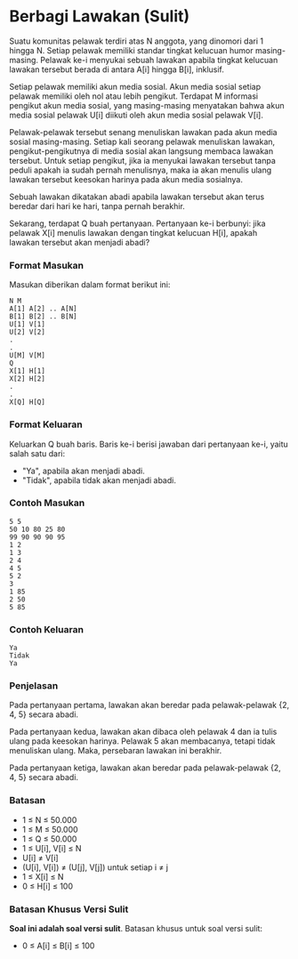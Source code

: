 # Berbagi Lawakan (Sulit)

Suatu komunitas pelawak terdiri atas N anggota, yang dinomori dari 1 hingga N. Setiap pelawak memiliki standar tingkat kelucuan humor masing-masing. Pelawak ke-i menyukai sebuah lawakan apabila tingkat kelucuan lawakan tersebut berada di antara A[i] hingga B[i], inklusif.

Setiap pelawak memiliki akun media sosial. Akun media sosial setiap pelawak memiliki oleh nol atau lebih pengikut. Terdapat M informasi pengikut akun media sosial, yang masing-masing menyatakan bahwa akun media sosial pelawak U[i] diikuti oleh akun media sosial pelawak V[i].

Pelawak-pelawak tersebut senang menuliskan lawakan pada akun media sosial masing-masing. Setiap kali seorang pelawak menuliskan lawakan, pengikut-pengikutnya di media sosial akan langsung membaca lawakan tersebut. Untuk setiap pengikut, jika ia menyukai lawakan tersebut tanpa peduli apakah ia sudah pernah menulisnya, maka ia akan menulis ulang lawakan tersebut keesokan harinya pada akun media sosialnya.

Sebuah lawakan dikatakan abadi apabila lawakan tersebut akan terus beredar dari hari ke hari, tanpa pernah berakhir.

Sekarang, terdapat Q buah pertanyaan. Pertanyaan ke-i berbunyi: jika pelawak X[i] menulis lawakan dengan tingkat kelucuan H[i], apakah lawakan tersebut akan menjadi abadi?

### Format Masukan

Masukan diberikan dalam format berikut ini:

```
N M
A[1] A[2] .. A[N]
B[1] B[2] .. B[N]
U[1] V[1]
U[2] V[2]
.
.
U[M] V[M]
Q
X[1] H[1]
X[2] H[2]
.
.
X[Q] H[Q]
```

### Format Keluaran

Keluarkan Q buah baris. Baris ke-i berisi jawaban dari pertanyaan ke-i, yaitu salah satu dari:

- "Ya", apabila akan menjadi abadi.
- "Tidak", apabila tidak akan menjadi abadi.

### Contoh Masukan

```
5 5
50 10 80 25 80
99 90 90 90 95
1 2
1 3
2 4
4 5
5 2
3
1 85
2 50
5 85
```

### Contoh Keluaran

```
Ya
Tidak
Ya
```

### Penjelasan

Pada pertanyaan pertama, lawakan akan beredar pada pelawak-pelawak {2, 4, 5} secara abadi.

Pada pertanyaan kedua, lawakan akan dibaca oleh pelawak 4 dan ia tulis ulang pada keesokan harinya. Pelawak 5 akan membacanya, tetapi tidak menuliskan ulang. Maka, persebaran lawakan ini berakhir.

Pada pertanyaan ketiga, lawakan akan beredar pada pelawak-pelawak {2, 4, 5} secara abadi.

### Batasan

- 1 ≤ N ≤ 50.000
- 1 ≤ M ≤ 50.000
- 1 ≤ Q ≤ 50.000
- 1 ≤ U[i], V[i] ≤ N
- U[i] ≠ V[i]
- (U[i], V[i]) ≠ (U[j], V[j]) untuk setiap i ≠ j
- 1 ≤ X[i] ≤ N
- 0 ≤ H[i] ≤ 100

### Batasan Khusus Versi Sulit

**Soal ini adalah soal versi sulit**. Batasan khusus untuk soal versi sulit:

- 0 ≤ A[i] ≤ B[i] ≤ 100
